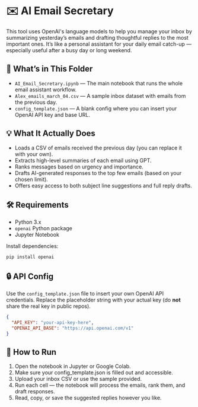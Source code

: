 # ✉️ AI Email Secretary

This tool uses OpenAI's language models to help you manage your inbox by summarizing yesterday’s emails and drafting thoughtful replies to the most important ones. It’s like a personal assistant for your daily email catch-up — especially useful after a busy day or long weekend.

## 📁 What’s in This Folder

- `AI_Email_Secretary.ipynb` — The main notebook that runs the whole email assistant workflow.
- `Alex_emails_march_04.csv` — A sample inbox dataset with emails from the previous day.
- `config_template.json` — A blank config where you can insert your OpenAI API key and base URL.

## 💡 What It Actually Does

- Loads a CSV of emails received the previous day (you can replace it with your own).
- Extracts high-level summaries of each email using GPT.
- Ranks messages based on urgency and importance.
- Drafts AI-generated responses to the top few emails (based on your chosen limit).
- Offers easy access to both subject line suggestions and full reply drafts.

## 🛠 Requirements

- Python 3.x
- `openai` Python package
- Jupyter Notebook

Install dependencies:
```bash
pip install openai
```

## 🔒 API Config

Use the `config_template.json` file to insert your own OpenAI API credentials. Replace the placeholder string with your actual key (do **not** share the real key in public repos).

```json
{
  "API_KEY": "your-api-key-here",
  "OPENAI_API_BASE": "https://api.openai.com/v1"
}
```

## 🚀 How to Run

1. Open the notebook in Jupyter or Google Colab.
2. Make sure your config_template.json is filled out and accessible.
3. Upload your inbox CSV or use the sample provided.
4. Run each cell — the notebook will process the emails, rank them, and draft responses.
5. Read, copy, or save the suggested replies however you like.
